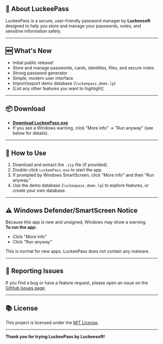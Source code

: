 ## 🚀 About LuckeePass
LuckeePass is a secure, user-friendly password manager by **Luckeesoft** designed to help you store and manage your passwords, notes, and sensitive information safely.

---

## 🆕 What's New
- Initial public release!
- Store and manage passwords, cards, identities, files, and secure notes
- Strong password generator
- Simple, modern user interface
- Import/export demo database (`luckeepass_demo.lp`)
- [List any other features you want to highlight]

---

## 📦 Download
- **[Download LuckeePass.exe](link-to-your-exe-or-zip)**
- If you see a Windows warning, click "More info" → "Run anyway" (see below for details).

---

## 📝 How to Use
1. Download and extract the `.zip` file (if provided).
2. Double-click `LuckeePass.exe` to start the app.
3. If prompted by Windows SmartScreen, click "More info" and then "Run anyway."
4. Use the demo database (`luckeepass_demo.lp`) to explore features, or create your own database.

---

## ⚠️ Windows Defender/SmartScreen Notice
Because this app is new and unsigned, Windows may show a warning.  
**To run the app:**
- Click "More info"
- Click "Run anyway"

This is normal for new apps. LuckeePass does not contain any malware.

---

## 🐞 Reporting Issues
If you find a bug or have a feature request, please open an issue on the [GitHub Issues page](https://github.com/LuckeeSoft/LuckeePass/issues).

---

## 📚 License
This project is licensed under the [MIT License](link-to-license).

---

**Thank you for trying LuckeePass by Luckeesoft!** 
